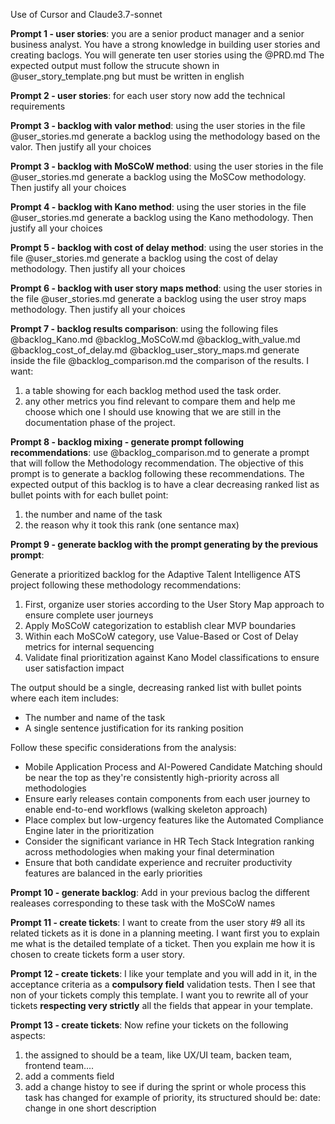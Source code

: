 Use of Cursor and Claude3.7-sonnet

**Prompt 1 - user stories**:
you are a senior product manager and a senior business analyst. You have a strong knowledge in building user stories and creating baclogs.
You will generate ten user stories using the @PRD.md 
The expected output must follow the strucute shown in @user_story_template.png but must be written in english

**Prompt 2 - user stories**:
for each user story now add the technical requirements

**Prompt 3 - backlog with valor method**:
using the user stories in the file @user_stories.md generate a backlog using the methodology based on the valor. Then justify all your choices

**Prompt 3 - backlog with MoSCoW method**:
using the user stories in the file @user_stories.md generate a backlog using the MoSCow methodology. Then justify all your choices

**Prompt 4 - backlog with Kano method**:
using the user stories in the file @user_stories.md generate a backlog using the Kano methodology. Then justify all your choices

**Prompt 5 - backlog with cost of delay method**:
using the user stories in the file @user_stories.md generate a backlog using the cost of delay methodology. Then justify all your choices

**Prompt 6 - backlog with user story maps method**:
using the user stories in the file @user_stories.md generate a backlog using the user stroy maps methodology. Then justify all your choices

**Prompt 7 - backlog results comparison**:
using the following files @backlog_Kano.md @backlog_MoSCoW.md @backlog_with_value.md @backlog_cost_of_delay.md @backlog_user_story_maps.md generate inside the file @backlog_comparison.md the comparison of the results. I want:
1. a table showing for each backlog method used the task order. 
2. any other metrics you find relevant to compare them and help me choose which one I should use knowing that we are still in the documentation phase of the project.

**Prompt 8 - backlog mixing - generate prompt following recommendations**:
use @backlog_comparison.md to generate a prompt that will follow the Methodology recommendation. The objective of this prompt is to generate a backlog following these recommendations. The expected output of this backlog is to have a clear decreasing ranked list as bullet points with for each bullet point:
1. the number and name of the task
2. the reason why it took this rank (one sentance max)

**Prompt 9 - generate backlog with the prompt generating by the previous prompt**:

Generate a prioritized backlog for the Adaptive Talent Intelligence ATS project following these methodology recommendations:

1. First, organize user stories according to the User Story Map approach to ensure complete user journeys
2. Apply MoSCoW categorization to establish clear MVP boundaries
3. Within each MoSCoW category, use Value-Based or Cost of Delay metrics for internal sequencing
4. Validate final prioritization against Kano Model classifications to ensure user satisfaction impact

The output should be a single, decreasing ranked list with bullet points where each item includes:
- The number and name of the task
- A single sentence justification for its ranking position

Follow these specific considerations from the analysis:
- Mobile Application Process and AI-Powered Candidate Matching should be near the top as they're consistently high-priority across all methodologies
- Ensure early releases contain components from each user journey to enable end-to-end workflows (walking skeleton approach)
- Place complex but low-urgency features like the Automated Compliance Engine later in the prioritization
- Consider the significant variance in HR Tech Stack Integration ranking across methodologies when making your final determination
- Ensure that both candidate experience and recruiter productivity features are balanced in the early priorities

**Prompt 10 - generate backlog**:
Add in your previous baclog the different realeases corresponding to these task with the MoSCoW names

**Prompt 11 - create tickets**:
I want to create from the user story #9 all its related tickets as it is done in a planning meeting. I want first you to explain me what is the detailed template of a ticket. Then you explain me how it is chosen to create tickets form a user story. 

**Prompt 12 - create tickets**:
I like your template and you will add in it, in the acceptance criteria as a **compulsory field**  validation tests.
Then I see that non of your tickets comply this template. I want you to rewrite all of your tickets **respecting very strictly** all the fields that appear in your template.

**Prompt 13 - create tickets**:
Now refine your tickets on the following aspects:
1. the assigned to should be a team, like UX/UI team, backen team, frontend team....
2. add a comments field
3. add a change histoy to see if during the sprint or whole process this task has changed for example of priority, its structured should be:
date: change in one short description